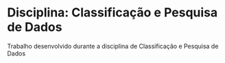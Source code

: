 # Disciplina: Classificação e Pesquisa de Dados
Trabalho desenvolvido durante a disciplina de Classificação e Pesquisa de Dados
